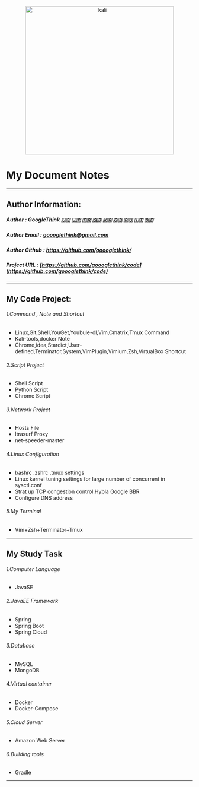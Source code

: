 <div align=center>
    <img src="https://github.com/goooglethink/code/blob/master/Pictures/kali.png" width = "400" alt="kali" />
</div>

My Document Notes
====
-------

Author Information:
----
##### Author : GoogleThink :us: :jp: :fr: :uk: :kr: :gb: :ru: :it: :de:
##### Author Email : <goooglethink@gmail.com>
##### Author Github : <https://github.com/goooglethink/>
##### Project URL : [https://github.com/goooglethink/code](https://github.com/goooglethink/code)

-------

My Code Project:
----
###### 1.Command , Note and Shortcut
- Linux,Git,Shell,YouGet,Youbule-dl,Vim,Cmatrix,Tmux Command
- Kali-tools,docker Note
- Chrome,idea,Stardict,User-defined,Terminator,System,VimPlugin,Vimium,Zsh,VirtualBox Shortcut

###### 2.Script Project
+ Shell Script
+ Python Script
+ Chrome Script

###### 3.Network Project
- Hosts File
- ltrasurf Proxy
- net-speeder-master

###### 4.Linux Configuration
- bashrc .zshrc .tmux settings
- Linux kernel tuning settings for large number of concurrent in sysctl.conf
- Strat up TCP congestion control:Hybla Google BBR
- Configure DNS address

###### 5.My Terminal
- Vim+Zsh+Terminator+Tmux

------

My Study Task
----
###### 1.Computer Language
- JavaSE

###### 2.JavaEE Framework
- Spring
- Spring Boot
- Spring Cloud

###### 3.Database
- MySQL
- MongoDB

###### 4.Virtual container
- Docker
- Docker-Compose

###### 5.Cloud Server
- Amazon Web Server

###### 6.Building tools
- Gradle

----



